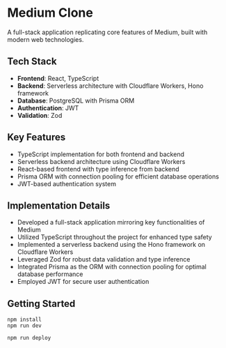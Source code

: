 
# Medium Clone

A full-stack application replicating core features of Medium, built with modern web technologies.

## Tech Stack

- **Frontend**: React, TypeScript
- **Backend**: Serverless architecture with Cloudflare Workers, Hono framework
- **Database**: PostgreSQL with Prisma ORM
- **Authentication**: JWT
- **Validation**: Zod

## Key Features

- TypeScript implementation for both frontend and backend
- Serverless backend architecture using Cloudflare Workers
- React-based frontend with type inference from backend
- Prisma ORM with connection pooling for efficient database operations
- JWT-based authentication system

## Implementation Details

- Developed a full-stack application mirroring key functionalities of Medium
- Utilized TypeScript throughout the project for enhanced type safety
- Implemented a serverless backend using the Hono framework on Cloudflare Workers
- Leveraged Zod for robust data validation and type inference
- Integrated Prisma as the ORM with connection pooling for optimal database performance
- Employed JWT for secure user authentication

## Getting Started
```
npm install
npm run dev
```

```
npm run deploy
```
